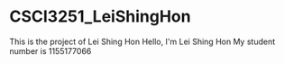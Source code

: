 # CSCI3251_LeiShingHon
This is the project of Lei Shing Hon
Hello, I'm Lei Shing Hon
My student number is 1155177066